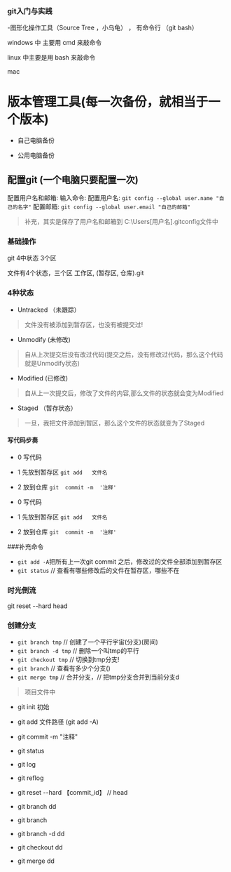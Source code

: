 ###    git入门与实践
-图形化操作工具（Source Tree  ，小乌龟） ， 有命令行 （git  bash）

windows  中 主要用 cmd  来敲命令

linux  中主要是用  bash  来敲命令

mac  


# 版本管理工具(每一次备份，就相当于一个版本)
- 自己电脑备份

- 公用电脑备份


## 配置git (一个电脑只要配置一次)
配置用户名和邮箱:
输入命令: 
配置用户名: `git config --global user.name "自己的名字"`
配置邮箱: `git config --global user.email "自己的邮箱"`
>补充，其实是保存了用户名和邮箱到 C:\Users\[用户名]\.gitconfig文件中


### 基础操作


git  4中状态 3个区 

文件有4个状态，三个区
工作区, (暂存区, 仓库).git

### 4种状态


- Untracked （未跟踪）
> 文件没有被添加到暂存区，也没有被提交过! 

- Unmodify (未修改)
> 自从上次提交后没有改过代码(提交之后，没有修改过代码，那么这个代码就是Unmodify状态)

- Modified (已修改)
>  自从上一次提交后，修改了文件的内容,那么文件的状态就会变为Modified

- Staged （暂存状态）
> 一旦，我把文件添加到暂区，那么这个文件的状态就变为了Staged



####  写代码步奏


- 0  写代码
- 1 先放到暂存区 `git add   文件名`
- 2 放到仓库   `git  commit -m  '注释'`


- 0  写代码
- 1 先放到暂存区 `git add   文件名`
- 2 放到仓库   `git  commit -m  '注释'`

###补充命令

- `git add -A`把所有上一次git commit 之后，修改过的文件全部添加到暂存区
- `git status` // 查看有哪些修改后的文件在暂存区，哪些不在


### 时光倒流

git reset  --hard head 


### 创建分支
- `git branch tmp` // 创建了一个平行宇宙(分支)(房间)
- `git branch -d tmp` // 删除一个叫tmp的平行
- `git checkout tmp` // 切换到tmp分支!
- `git branch` // 查看有多少个分支()
- `git merge tmp` // 合并分支，// 把tmp分支合并到当前分支d

> 项目文件中
  + git init 初始
  + git add 文件路径 (git add -A)
  + git commit -m "注释"
  + git status 
  + git log
  + git reflog
  + git reset --hard 【commit_id】  // head

  + git branch dd
  + git branch
  + git branch -d dd
  + git checkout dd
  + git merge dd
